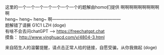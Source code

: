 这里的一个一个一个一个一个一个一个的题解由homo们提供 啊啊啊啊啊啊啊啊啊啊   
heng~ heng~ heng~ 啊————————————————   
题解错了请撅 G1C1  LZH   (doge)    
有啥不会去问chatGPT --> https://freechatgpt.chat   
摸鱼： http://www.yinghuacd.com/v/4804-3.html     

来自陌生人的温馨提醒，请点击正常人给的链接，自愿受骗，从你我做起 (doge)
